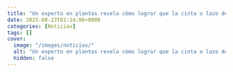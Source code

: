 ```yaml
---
title: "Un experto en plantas revela cómo lograr que la cinta o lazo de amor se vea hermosa en interiores - el secreto"
date: 2025-08-23T01:14:06+0000
categories: [Noticias]
tags: []
cover:
  image: "/images/noticias/"
  alt: "Un experto en plantas revela cómo lograr que la cinta o lazo de amor se vea hermosa en interiores - el secreto"
  hidden: false
---
```



